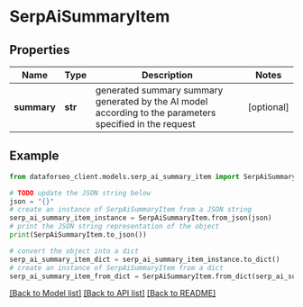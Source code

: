 # SerpAiSummaryItem


## Properties

Name | Type | Description | Notes
------------ | ------------- | ------------- | -------------
**summary** | **str** | generated summary summary generated by the AI model according to the parameters specified in the request | [optional] 

## Example

```python
from dataforseo_client.models.serp_ai_summary_item import SerpAiSummaryItem

# TODO update the JSON string below
json = "{}"
# create an instance of SerpAiSummaryItem from a JSON string
serp_ai_summary_item_instance = SerpAiSummaryItem.from_json(json)
# print the JSON string representation of the object
print(SerpAiSummaryItem.to_json())

# convert the object into a dict
serp_ai_summary_item_dict = serp_ai_summary_item_instance.to_dict()
# create an instance of SerpAiSummaryItem from a dict
serp_ai_summary_item_from_dict = SerpAiSummaryItem.from_dict(serp_ai_summary_item_dict)
```
[[Back to Model list]](../README.md#documentation-for-models) [[Back to API list]](../README.md#documentation-for-api-endpoints) [[Back to README]](../README.md)


